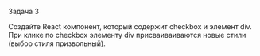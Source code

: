 Задача 3

Создайте React компонент, который содержит checkbox и элемент div. При клике по checkbox элементу div присваиваиваются новые стили (выбор стиля призвольный).